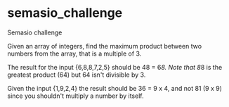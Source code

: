 # semasio_challenge
Semasio challenge

Given an array of integers, find the maximum product between two numbers from the array, that is a multiple of 3.

The result for the input {6,8,8,7,2,5} should be 48 = 6*8. Note that 8*8 is the greatest product (64) but 64 isn't divisible by 3.

Given the input {1,9,2,4} the result should be  36 = 9 x 4, and not 81 (9 x 9) since you shouldn't multiply a number by itself.
